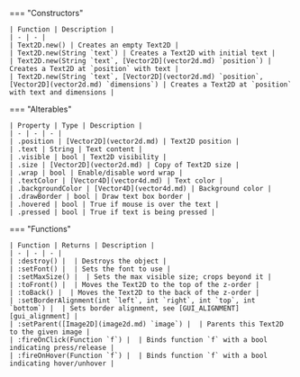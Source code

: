 === "Constructors"

    | Function | Description |
    | - | - |
    | Text2D.new() | Creates an empty Text2D |
    | Text2D.new(String `text`) | Creates a Text2D with initial text |
    | Text2D.new(String `text`, [Vector2D](vector2d.md) `position`) | Creates a Text2D at `position` with text |
    | Text2D.new(String `text`, [Vector2D](vector2d.md) `position`, [Vector2D](vector2d.md) `dimensions`) | Creates a Text2D at `position` with text and dimensions |

=== "Alterables"

    | Property | Type | Description |
    | - | - | - |
    | .position | [Vector2D](vector2d.md) | Text2D position |
    | .text | String | Text content |
    | .visible | bool | Text2D visibility |
    | .size | [Vector2D](vector2d.md) | Copy of Text2D size |
    | .wrap | bool | Enable/disable word wrap |
    | .textColor | [Vector4D](vector4d.md) | Text color |
    | .backgroundColor | [Vector4D](vector4d.md) | Background color |
    | .drawBorder | bool | Draw text box border |
    | .hovered | bool | True if mouse is over the text |
    | .pressed | bool | True if text is being pressed |

=== "Functions"

    | Function | Returns | Description |
    | - | - | - |
    | :destroy() |  | Destroys the object |
    | :setFont() |  | Sets the font to use |
    | :setMaxSize() |  | Sets the max visible size; crops beyond it |
    | :toFront() |  | Moves the Text2D to the top of the z-order |
    | :toBack() |  | Moves the Text2D to the back of the z-order |
    | :setBorderAlignment(int `left`, int `right`, int `top`, int `bottom`) |  | Sets border alignment, see [GUI_ALIGNMENT][gui_alignment] |
    | :setParent([Image2D](image2d.md) `image`) |  | Parents this Text2D to the given image |
    | :fireOnClick(Function `f`) |  | Binds function `f` with a bool indicating press/release |
    | :fireOnHover(Function `f`) |  | Binds function `f` with a bool indicating hover/unhover |

[gui_alignment]: https://darttheg.github.io/LimeAPI/api/structs.html#gui_alignment
